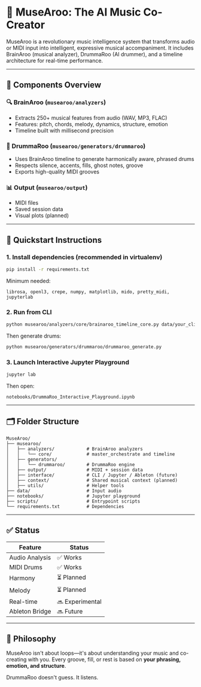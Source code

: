 # 🎼 MuseAroo: The AI Music Co-Creator

MuseAroo is a revolutionary music intelligence system that transforms audio or MIDI input into intelligent, expressive musical accompaniment. It includes BrainAroo (musical analyzer), DrummaRoo (AI drummer), and a timeline architecture for real-time performance.

---

## 🧠 Components Overview

### 🔍 BrainAroo (`musearoo/analyzers`)
- Extracts 250+ musical features from audio (WAV, MP3, FLAC)
- Features: pitch, chords, melody, dynamics, structure, emotion
- Timeline built with millisecond precision

### 🥁 DrummaRoo (`musearoo/generators/drummaroo`)
- Uses BrainAroo timeline to generate harmonically aware, phrased drums
- Respects silence, accents, fills, ghost notes, groove
- Exports high-quality MIDI grooves

### 📊 Output (`musearoo/output`)
- MIDI files
- Saved session data
- Visual plots (planned)

---

## 🧪 Quickstart Instructions

### 1. Install dependencies (recommended in virtualenv)
```bash
pip install -r requirements.txt
```

Minimum needed:
```
librosa, openl3, crepe, numpy, matplotlib, mido, pretty_midi, jupyterlab
```

### 2. Run from CLI
```bash
python musearoo/analyzers/core/brainaroo_timeline_core.py data/your_clip.wav
```

Then generate drums:
```bash
python musearoo/generators/drummaroo/drummaroo_generate.py
```

### 3. Launch Interactive Jupyter Playground
```bash
jupyter lab
```
Then open:
```
notebooks/DrummaRoo_Interactive_Playground.ipynb
```

---

## 🗂 Folder Structure

```
MuseAroo/
├── musearoo/
│   ├── analyzers/            # BrainAroo analyzers
│   │   └── core/             # master_orchestrate and timeline
│   ├── generators/
│   │   └── drummaroo/        # DrummaRoo engine
│   ├── output/               # MIDI + session data
│   ├── interface/            # CLI / Jupyter / Ableton (future)
│   ├── context/              # Shared musical context (planned)
│   ├── utils/                # Helper tools
├── data/                     # Input audio
├── notebooks/                # Jupyter playground
├── scripts/                  # Entrypoint scripts
└── requirements.txt          # Dependencies
```

---

## ✅ Status

| Feature        | Status        |
|----------------|---------------|
| Audio Analysis | ✅ Works       |
| MIDI Drums     | ✅ Works       |
| Harmony        | ⏳ Planned     |
| Melody         | ⏳ Planned     |
| Real-time      | 🔜 Experimental|
| Ableton Bridge | 🔜 Future      |

---

## 🧠 Philosophy

MuseAroo isn't about loops—it's about understanding your music and co-creating with you. Every groove, fill, or rest is based on **your phrasing, emotion, and structure**.

DrummaRoo doesn't guess. It listens.
